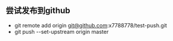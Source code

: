 ## 尝试发布到github

 - git remote add origin git@github.com:x7788778/test-push.git
 - git push --set-upstream origin master